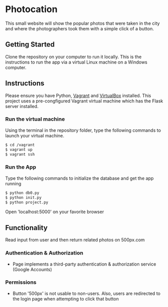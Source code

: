 Photocation
===============================

This small website will show the popular photos that were taken in the city and where the photographers took them with a simple click of a button.

## Getting Started

Clone the repository on your computer to run it locally. This is the instructions to run the app via a virtual Linux machine on a Windows computer.

## Instructions

Please ensure you have Python, [Vagrant](https://www.vagrantup.com/downloads.html) and [VirtualBox](https://www.virtualbox.org/wiki/Downloads) installed. This project uses a pre-congfigured Vagrant virtual machine which has the Flask server installed.

### Run the virtual machine

Using the terminal in the repository folder, type the following commands to launch your virtual machine.

```bash
$ cd /vagrant
$ vagrant up
$ vagrant ssh
```

### Run the App

Type the following commands to initialize the database and get the app running

```bash
$ python db0.py
$ python init.py
$ python project.py
```
Open 'localhost:5000' on your favorite browser

## Functionality

Read input from user and then return related photos on 500px.com

### Authentication & Authorization
* Page implements a third-party authentication & authorization service (Google Accounts)

### Permissions
* Button '500px' is not usable to non-users. Also, users are redirected to the login page when attempting to click that button


